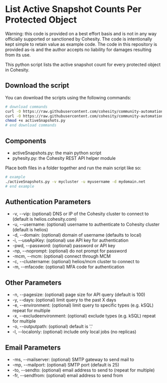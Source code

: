 # List Active Snapshot Counts Per Protected Object

Warning: this code is provided on a best effort basis and is not in any way officially supported or sanctioned by Cohesity. The code is intentionally kept simple to retain value as example code. The code in this repository is provided as-is and the author accepts no liability for damages resulting from its use.

This python script lists the active snapshot count for every protected object in Cohesity.

## Download the script

You can download the scripts using the following commands:

```bash
# download commands
curl -O https://raw.githubusercontent.com/cohesity/community-automation-samples/main/reports/python/activeSnapshots/activeSnapshots.py
curl -O https://raw.githubusercontent.com/cohesity/community-automation-samples/main/python/pyhesity.py
chmod +x activeSnapshots.py
# end download commands
```

## Components

* activeSnapshots.py: the main python script
* pyhesity.py: the Cohesity REST API helper module

Place both files in a folder together and run the main script like so:

```bash
# example
./activeSnapshots.py -v mycluster -u myusername -d mydomain.net
# end example
```

## Authentication Parameters

* -v, --vip: (optional) DNS or IP of the Cohesity cluster to connect to (default is helios.cohesity.com)
* -u, --username: (optional) username to authenticate to Cohesity cluster (default is helios)
* -d, --domain: (optional) domain of username (defaults to local)
* -i, --useApiKey: (optional) use API key for authentication
* -pwd, --password: (optional) password or API key
* -np, --noprompt: (optional) do not prompt for password
* -mcm, --mcm: (optional) connect through MCM
* -c, --clustername: (optional) helios/mcm cluster to connect to
* -m, --mfacode: (optional) MFA code for authentication

## Other Parameters

* -n, --pagesize: (optional) page size for API query (default is 100)
* -y, --days: (optional) limit query to the past X days
* -e, --environment: (optional) limit query to specific types (e.g. kSQL) repeat for multiple
* -x, --excludeenvironment: (optional) exclude types (e.g. kSQL) repeat for multiple
* -o, --outputpath: (optional) default is '.'
* -l, --localonly: (optional) include only local jobs (no replicas)

## Email Parameters

* -ms, --mailserver: (optional) SMTP gateway to send mail to
* -mp, --mailport: (optional) SMTP port (default is 25)
* -to, --sendto: (optional) email address to send to (repeat for multiple)
* -fr, --sendfrom: (optional) email address to send from
